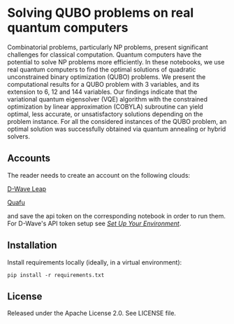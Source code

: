 # Solving QUBO problems on real quantum computers

Combinatorial problems, particularly NP problems, present significant challenges for classical computation. Quantum
computers have the potential to solve NP problems more efficiently. In these notebooks, we use real quantum computers to find the optimal solutions of quadratic unconstrained binary optimization (QUBO) problems. We present the computational results for a QUBO problem with 3 variables, and its extension to 6, 12 and 144 variables. Our findings indicate that the variational quantum eigensolver (VQE) algorithm with the constrained optimization by linear approximation (COBYLA) subroutine can yield optimal, less accurate, or unsatisfactory solutions depending on the problem instance. For all the considered instances of the QUBO problem, an optimal solution was successfully obtained via quantum annealing or hybrid solvers.


## Accounts

The reader needs to create an account on the following clouds:

 [D-Wave Leap](https://cloud.dwavesys.com/leap/login?next=/leap/)

 [Quafu](https://scq-cloud.github.io/tutorial.html#set-up-your-quafu-account)

and save the api token on the corresponding notebook in order to run them. For D-Wave's API token setup see [_Set Up Your Environment_](https://docs.dwavequantum.com/en/latest/ocean/leap_authorization.html).


## Installation

Install requirements locally (ideally, in a virtual environment):

    pip install -r requirements.txt


## License

Released under the Apache License 2.0. See LICENSE file.
